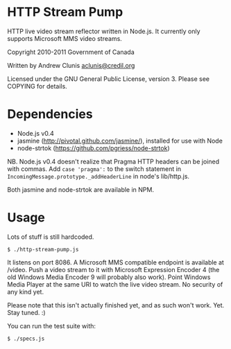 HTTP Stream Pump
================

HTTP live video stream reflector written in Node.js.  It currently
only supports Microsoft MMS video streams.

Copyright 2010-2011 Government of Canada

Written by Andrew Clunis <aclunis@credil.org>

Licensed under the GNU General Public License, version 3.  Please see
COPYING for details.

Dependencies
============

* Node.js v0.4
* jasmine (http://pivotal.github.com/jasmine/), installed for use with
  Node
* node-strtok (https://github.com/pgriess/node-strtok)

NB. Node.js v0.4 doesn't realize that Pragma HTTP headers can be
joined with commas.  Add `case 'pragma':` to the switch statement in
`IncomingMessage.prototype._addHeaderLine` in node's lib/http.js.

Both jasmine and node-strtok are available in NPM.

Usage
=====

Lots of stuff is still hardcoded.

    $ ./http-stream-pump.js

It listens on port 8086.  A Microsoft MMS compatible endpoint is
available at /video.  Push a video stream to it with Microsoft
Expression Encoder 4 (the old Windows Media Encoder 9 will probably
also work).  Point Windows Media Player at the same URI to watch the
live video stream.  No security of any kind yet.

Please note that this isn't actually finished yet, and as such won't
work.  Yet.  Stay tuned. :)

You can run the test suite with:

    $ ./specs.js
